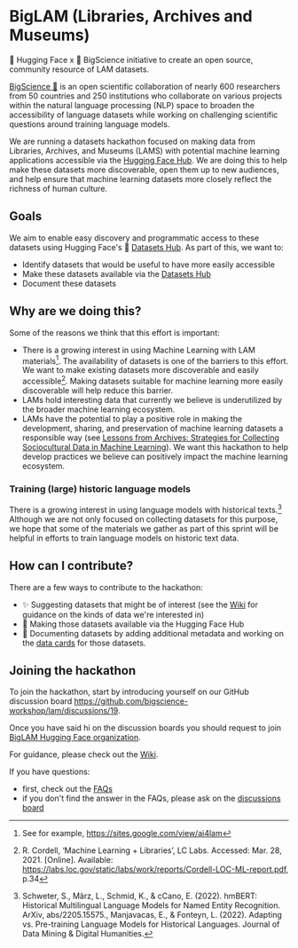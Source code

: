 # BigLAM (Libraries, Archives and Museums)

🤗 Hugging Face x 🌸 BigScience initiative to create an open source, community resource of LAM datasets.

[BigScience 🌸](https://bigscience.huggingface.co/) is an open scientific collaboration of nearly 600 researchers from 50 countries and 250 institutions who collaborate on various projects within the natural language processing (NLP) space to broaden the accessibility of language datasets while working on challenging scientific questions around training language models.

We are running a datasets hackathon focused on making data from Libraries, Archives, and Museums (LAMS) with potential machine learning applications accessible via the [Hugging Face Hub](https://huggingface.co/datasets). We are doing this to help make these datasets more discoverable, open them up to new audiences, and help ensure that machine learning datasets more closely reflect the richness of human culture. 

## Goals 

We aim to enable easy discovery and programmatic access to these datasets using Hugging Face's  🤗 [Datasets Hub](https://huggingface.co/datasets). As part of this, we want to:

- Identify datasets that would be useful to have more easily accessible
- Make these datasets available via the [Datasets Hub](https://huggingface.co/datasets)
- Document these datasets 

## Why are we doing this? 

Some of the reasons we think that this effort is important:

- There is a growing interest in using Machine Learning with LAM materials[^ai4lam]. The availability of datasets is one of the barriers to this effort. We want to make existing datasets more discoverable and easily accessible[^cordell]. Making datasets suitable for machine learning more easily discoverable will help reduce this barrier. 
- LAMs hold interesting data that currently we believe is underutilized by the broader machine learning ecosystem. 
- LAMs have the potential to play a positive role in making the development, sharing, and preservation of machine learning datasets a responsible way (see [Lessons from Archives: Strategies for Collecting Sociocultural Data in Machine Learning](https://arxiv.org/abs/1912.10389)). We want this hackathon to help develop practices we believe can positively impact the machine learning ecosystem. 

### Training (large) historic language models 

There is a growing interest in using language models with historical texts.[^histlms] Although we are not only focused on collecting datasets for this purpose, we hope that some of the materials we gather as part of this sprint will be helpful in efforts to train language models on historic text data. 

## How can I contribute?

There are a few ways to contribute to the hackathon:

- ✨ Suggesting datasets that might be of interest (see the [Wiki](https://github.com/bigscience-workshop/lam/wiki/contribute_data#what-kind-of-data-is-suitable-for-sharing-via-the-hub) for guidance on the kinds of data we're interested in)
- 🤗 Making those datasets available via the Hugging Face Hub
- 📝 Documenting datasets by adding additional metadata and working on the [data cards](https://huggingface.co/docs/hub/datasets-cards) for those datasets. 

## Joining the hackathon 

To join the hackathon, start by introducing yourself on our GitHub discussion board https://github.com/bigscience-workshop/lam/discussions/19. 

Once you have said hi on the discussion boards you should request to join [BigLAM Hugging Face organization](https://huggingface.co/biglam). 

For guidance, please check out the [Wiki](https://github.com/bigscience-workshop/lam/wiki/). 

If you have questions:

- first, check out the [FAQs](https://github.com/bigscience-workshop/lam/wiki/faq)
- if you don't find the answer in the FAQs, please ask on the [discussions board](https://github.com/bigscience-workshop/lam/discussions/)


[^ai4lam]: See for example, https://sites.google.com/view/ai4lam 
[^cordell]: R. Cordell, ‘Machine Learning + Libraries’, LC Labs. Accessed: Mar. 28, 2021. [Online]. Available: https://labs.loc.gov/static/labs/work/reports/Cordell-LOC-ML-report.pdf, p.34
[^histlms]: Schweter, S., März, L., Schmid, K., & cCano, E. (2022). hmBERT: Historical Multilingual Language Models for Named Entity Recognition. ArXiv, abs/2205.15575., Manjavacas, E., & Fonteyn, L. (2022). Adapting vs. Pre-training Language Models for Historical Languages. Journal of Data Mining & Digital Humanities.
